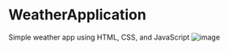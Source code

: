 # WeatherApplication

Simple weather app using HTML, CSS, and JavaScript
![image](https://user-images.githubusercontent.com/20955511/111051345-0bcff300-845b-11eb-80ca-717a9a838e2c.png)
